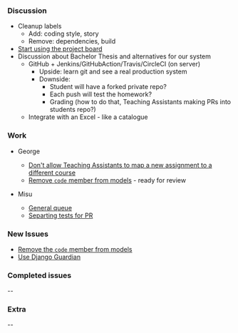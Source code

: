 ### Discussion ###
* Cleanup labels
  * Add: coding style, story
  * Remove: dependencies, build
* [Start using the project board](https://github.com/orgs/vmck/projects/1)
* Discussion about Bachelor Thesis and alternatives for our system
  * GitHub + Jenkins/GitHubAction/Travis/CircleCI (on server)
    * Upside: learn git and see a real production system
    * Downside:
        * Student will have a forked private repo?
        * Each push will test the homework?
        * Grading (how to do that, Teaching Assistants making PRs into students repo?)
  * Integrate with an Excel - like a catalogue

### Work ###
* George
  * [Don't allow Teaching Assistants to map a new assignment to a different course](https://github.com/vmck/acs-interface/issues/196)
  * [Remove `code` member from models](https://github.com/vmck/acs-interface/issues/201) - ready for review

* Misu
  * [General queue](https://github.com/vmck/acs-interface/issues/194)
  * [Separting tests for PR](https://github.com/vmck/acs-interface/issues/188)


### New Issues ###
* [Remove the `code` member from models](https://github.com/vmck/acs-interface/issues/201)
* [Use Django Guardian](https://github.com/vmck/acs-interface/issues/206)

### Completed issues ###
--

### Extra ###
--
